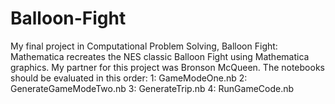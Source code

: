 # Balloon-Fight
My final project in Computational Problem Solving, Balloon Fight: Mathematica recreates the NES classic Balloon Fight using Mathematica graphics. My partner for this project was Bronson McQueen.
The notebooks should be evaluated in this order:
1: GameModeOne.nb 
2: GenerateGameModeTwo.nb
3: GenerateTrip.nb
4: RunGameCode.nb
